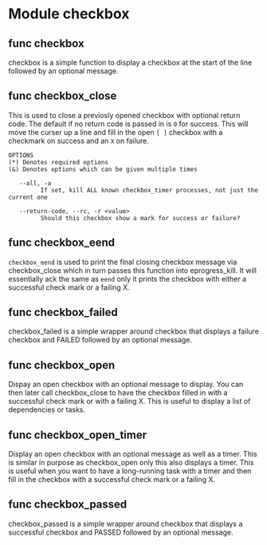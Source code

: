 # Module checkbox


## func checkbox

checkbox is a simple function to display a checkbox at the start of the line followed by an optional message.

## func checkbox_close

This is used to close a previosly opened checkbox with optional return code. The default if no return code is passed in
is `0` for success. This will move the curser up a line and fill in the open `[ ]` checkbox with a checkmark on success
and an `X` on failure.

```Groff
OPTIONS
(*) Denotes required options
(&) Denotes options which can be given multiple times

   --all, -a
         If set, kill ALL known checkbox_timer processes, not just the current one

   --return-code, --rc, -r <value>
         Should this checkbox show a mark for success or failure?

```

## func checkbox_eend

`checkbox_eend` is used to print the final closing checkbox message via checkbox_close which in turn passes this function
into eprogress_kill. It will essentially ack the same as `eend` only it prints the checkbox with either a successful
check mark or a failing X.

## func checkbox_failed

checkbox_failed is a simple wrapper around checkbox that displays a failure checkbox and FAILED followed by an optional
message.

## func checkbox_open

Dispay an open checkbox with an optional message to display. You can then later call checkbox_close to have the checkbox
filled in with a successful check mark or with a failing X. This is useful to display a list of dependencies or tasks.

## func checkbox_open_timer

Display an open checkbox with an optional message as well as a timer. This is similar in purpose as checkbox_open only
this also displays a timer. This is useful when you want to have a long-running task with a timer and then fill in the
checkbox with a successful check mark or a failing X.

## func checkbox_passed

checkbox_passed is a simple wrapper around checkbox that displays a successful checkbox and PASSED followed by an
optional message.
